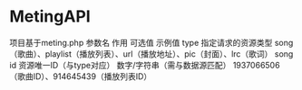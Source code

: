 # MetingAPI
项目基于meting.php
参数名	作用	可选值	示例值
type	指定请求的资源类型	song（歌曲）、playlist（播放列表）、url（播放地址）、pic（封面）、lrc（歌词）	song
id	资源唯一ID（与type对应）	数字/字符串（需与数据源匹配）	1937066506（歌曲ID）、914645439（播放列表ID）
